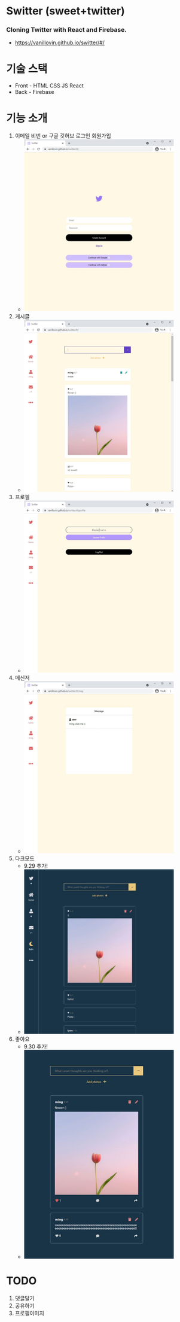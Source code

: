 # **Switter** (sweet+twitter)

### Cloning Twitter with React and Firebase.

- https://vanillovin.github.io/switter/#/

# 기술 스택

- Front - HTML CSS JS React
- Back - Firebase

# 기능 소개

1. 이메일 비번 or 구글 깃허브 로그인 회원가입
   + <img src="public/img/1.JPG" width="400">
2. 게시글
   + <img src="public/img/2.JPG" width="400">
3. 프로필
   + <img src="public/img/3.JPG" width="400">
4. 메신저
   + <img src="public/img/4.JPG" width="400">
5. 다크모드
   + 9.29 추가!
   + <img src="public/img/5.JPG" width="400">
6. 좋아요
   + 9.30 추가!
   + <img src="public/img/6.JPG" width="400">

# TODO
1. 댓글달기
2. 공유하기
3. 프로필이미지
